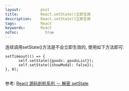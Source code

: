 ```yaml
---
layout:         post
title:          React.setState()立即生效
description:    React.setState()立即生效
tags:           React
keywords:       React
noToc: 			  true
---
```


连续调用setState()方法是不会立即生效的, 使用如下方法即可:

```
setTimeout(() => {
      self.setState({goods: goodsList});
      self.setState({showModal: false});
}, 0);
    
```


参考:
[React 源码剖析系列 － 解密 setState](http://web.jobbole.com/84306/)


